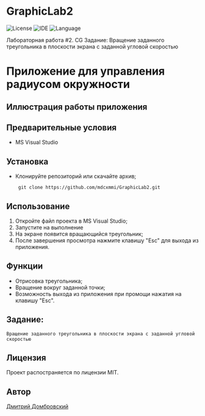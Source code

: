 # GraphicLab2
![License](https://img.shields.io/badge/license-MIT-blue.svg)
![IDE](https://img.shields.io/badge/IDE-MS_Visual_Studio_19-green.svg)
![Language](https://img.shields.io/badge/C++-blue.svg)


Лабораторная работа #2. CG 
Задание: 
    Вращение заданного треугольника в плоскости экрана с заданной угловой скоростью

# Приложение для управления радиусом окружности

## Иллюстрация работы приложения


## Предварительные условия

- MS Visual Studio

## Установка

- Клонируйте репозиторий или скачайте архив;
   ```
    git clone https://github.com/mdcxmmi/GraphicLab2.git
    ```

## Использование

1. Откройте файл проекта в MS Visual Studio;
2. Запустите на выполнение
3. На экране появится вращающийся треугольник;
4. После завершения просмотра нажмите клавишу "Esc" для выхода из приложения.

## Функции

- Отрисовка треугольника;
- Вращение вокруг заданной точки;
- Возможность выхода из приложения при промощи нажатия на клавишу "Esc".

## Задание: 
    Вращение заданного треугольника в плоскости экрана с заданной угловой скоростью

## Лицензия

Проект распостраняется по лицензии MIT.


## Автор

[Дмитрий Домбровский](https://github.com/mdcxmmi)
